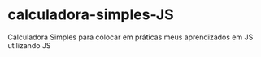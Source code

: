 # calculadora-simples-JS
Calculadora Simples para colocar em práticas meus aprendizados em JS utilizando JS 
